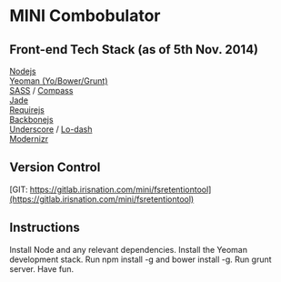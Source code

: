 MINI Combobulator
==================================================

Front-end Tech Stack (as of 5th Nov. 2014)
--------------------------------------
[Nodejs](http://nodejs.org/)  
[Yeoman (Yo/Bower/Grunt)](http://yeoman.io/)  
[SASS](http://sass-lang.com/) / [Compass](http://compass-style.org/)  
[Jade](http://jade-lang.com/)  
[Requirejs](http://requirejs.org/)  
[Backbonejs](http://backbonejs.org/)  
[Underscore](http://underscorejs.org/) / [Lo-dash](https://lodash.com/)  
[Modernizr](http://modernizr.com/)  


Version Control
--------------------------------------
[GIT: https://gitlab.irisnation.com/mini/fsretentiontool](https://gitlab.irisnation.com/mini/fsretentiontool)


Instructions
--------------------------------------
Install Node and any relevant dependencies. Install the Yeoman development stack. Run npm install -g and bower install -g. Run grunt server. Have fun.
